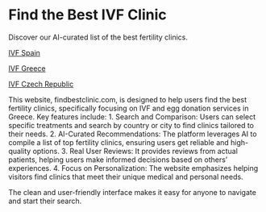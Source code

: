 # Find the Best IVF Clinic

Discover our AI-curated list of the best fertility clinics.

[IVF Spain](https://ivfon.com/location/spain/)

[IVF Greece](https://ivfon.com/location/greece/)

[IVF Czech Republic](https://ivfon.com/location/czech-republic/)

This website, findbestclinic.com, is designed to help users find the best fertility clinics, specifically focusing on IVF and egg donation services in Greece. Key features include:
	1.	Search and Comparison: Users can select specific treatments and search by country or city to find clinics tailored to their needs.
	2.	AI-Curated Recommendations: The platform leverages AI to compile a list of top fertility clinics, ensuring users get reliable and high-quality options.
	3.	Real User Reviews: It provides reviews from actual patients, helping users make informed decisions based on others’ experiences.
	4.	Focus on Personalization: The website emphasizes helping visitors find clinics that meet their unique medical and personal needs.

The clean and user-friendly interface makes it easy for anyone to navigate and start their search.